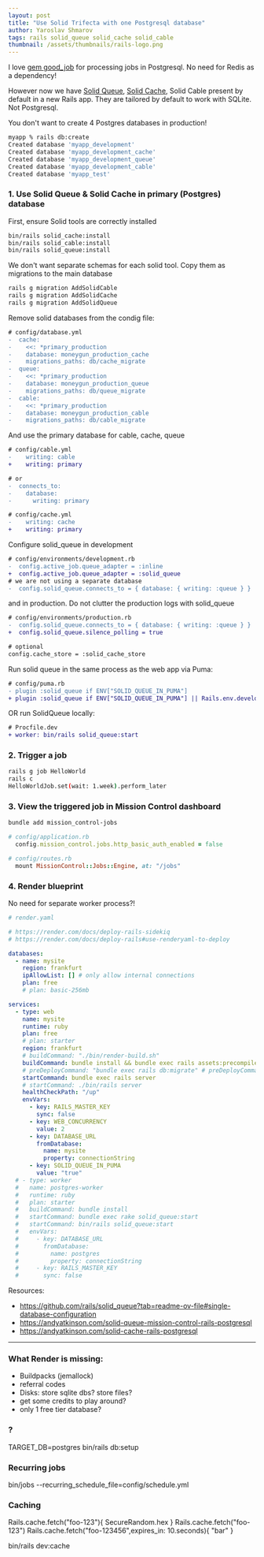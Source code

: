 ```yaml
---
layout: post
title: "Use Solid Trifecta with one Postgresql database"
author: Yaroslav Shmarov
tags: rails solid_queue solid_cache solid_cable
thumbnail: /assets/thumbnails/rails-logo.png
---
```


I love [gem good_job](https://blog.corsego.com/background-jobs-good-job) for processing jobs in Postgresql. No need for Redis as a dependency!

However now we have [Solid Queue](https://github.com/rails/solid_queue), [Solid Cache](https://github.com/rails/solid_cache), Solid Cable present by default in a new Rails app. They are tailored by default to work with SQLite. Not Postgresql.

You don't want to create 4 Postgres databases in production!

```sh
myapp % rails db:create
Created database 'myapp_development'
Created database 'myapp_development_cache'
Created database 'myapp_development_queue'
Created database 'myapp_development_cable'
Created database 'myapp_test'
```

### 1. Use Solid Queue & Solid Cache in primary (Postgres) database

First, ensure Solid tools are correctly installed

```sh
bin/rails solid_cache:install
bin/rails solid_cable:install
bin/rails solid_queue:install
```

We don't want separate schemas for each solid tool. Copy them as migrations to the main database

```sh
rails g migration AddSolidCable
rails g migration AddSolidCache
rails g migration AddSolidQueue
```

Remove solid databases from the condig file:

```diff
# config/database.yml
-  cache:
-    <<: *primary_production
-    database: moneygun_production_cache
-    migrations_paths: db/cache_migrate
-  queue:
-    <<: *primary_production
-    database: moneygun_production_queue
-    migrations_paths: db/queue_migrate
-  cable:
-    <<: *primary_production
-    database: moneygun_production_cable
-    migrations_paths: db/cable_migrate
```

And use the primary database for cable, cache, queue

```diff
# config/cable.yml
-    writing: cable
+    writing: primary

# or
-  connects_to:
-    database:
-      writing: primary
```

```diff
# config/cache.yml
-    writing: cache
+    writing: primary
```

Configure solid_queue in development

```diff
# config/environments/development.rb
-  config.active_job.queue_adapter = :inline
+  config.active_job.queue_adapter = :solid_queue
# we are not using a separate database
-  config.solid_queue.connects_to = { database: { writing: :queue } }
```

and in production. Do not clutter the production logs with solid_queue

```diff
# config/environments/production.rb
-  config.solid_queue.connects_to = { database: { writing: :queue } }
+  config.solid_queue.silence_polling = true

# optional
config.cache_store = :solid_cache_store
```

Run solid queue in the same process as the web app via Puma:

```diff
# config/puma.rb
- plugin :solid_queue if ENV["SOLID_QUEUE_IN_PUMA"]
+ plugin :solid_queue if ENV["SOLID_QUEUE_IN_PUMA"] || Rails.env.development?
```

OR run SolidQueue locally:

```diff
# Procfile.dev
+ worker: bin/rails solid_queue:start
```

### 2. Trigger a job

```sh
rails g job HelloWorld
rails c
HelloWorldJob.set(wait: 1.week).perform_later
```

### 3. View the triggered job in Mission Control dashboard

```sh
bundle add mission_control-jobs
```

```ruby
# config/application.rb
  config.mission_control.jobs.http_basic_auth_enabled = false
```

```ruby
# config/routes.rb
  mount MissionControl::Jobs::Engine, at: "/jobs"
```

### 4. Render blueprint

No need for separate worker process?!

```yml
# render.yaml

# https://render.com/docs/deploy-rails-sidekiq
# https://render.com/docs/deploy-rails#use-renderyaml-to-deploy

databases:
  - name: mysite
    region: frankfurt
    ipAllowList: [] # only allow internal connections
    plan: free
    # plan: basic-256mb

services:
  - type: web
    name: mysite
    runtime: ruby
    plan: free
    # plan: starter
    region: frankfurt
    # buildCommand: "./bin/render-build.sh"
    buildCommand: bundle install && bundle exec rails assets:precompile && bundle exec rails assets:clean && bundle exec rails db:migrate
    # preDeployCommand: "bundle exec rails db:migrate" # preDeployCommand only available on paid instance types
    startCommand: bundle exec rails server
    # startCommand: ./bin/rails server
    healthCheckPath: "/up"
    envVars:
      - key: RAILS_MASTER_KEY
        sync: false
      - key: WEB_CONCURRENCY
        value: 2
      - key: DATABASE_URL
        fromDatabase:
          name: mysite
          property: connectionString
      - key: SOLID_QUEUE_IN_PUMA
        value: "true"
  # - type: worker
  #   name: postgres-worker
  #   runtime: ruby
  #   plan: starter
  #   buildCommand: bundle install
  #   startCommand: bundle exec rake solid_queue:start
  #   startCommand: bin/rails solid_queue:start
  #   envVars:
  #     - key: DATABASE_URL
  #       fromDatabase:
  #         name: postgres
  #         property: connectionString
  #     - key: RAILS_MASTER_KEY
  #       sync: false
```

Resources:

- https://github.com/rails/solid_queue?tab=readme-ov-file#single-database-configuration
- https://andyatkinson.com/solid-queue-mission-control-rails-postgresql
- https://andyatkinson.com/solid-cache-rails-postgresql

---

### What Render is missing:

- Buildpacks (jemallock)
- referral codes
- Disks: store sqlite dbs? store files?
- get some credits to play around?
- only 1 free tier database?

### ?

TARGET_DB=postgres bin/rails db:setup

### Recurring jobs

bin/jobs --recurring_schedule_file=config/schedule.yml

### Caching

Rails.cache.fetch("foo-123"){ SecureRandom.hex }
Rails.cache.fetch("foo-123")
Rails.cache.fetch("foo-123456",expires_in: 10.seconds){ "bar" }

bin/rails dev:cache
